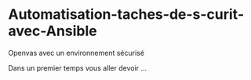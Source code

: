 # Automatisation-taches-de-s-curit-avec-Ansible
Openvas avec un environnement sécurisé

Dans un premier temps vous aller devoir ...
